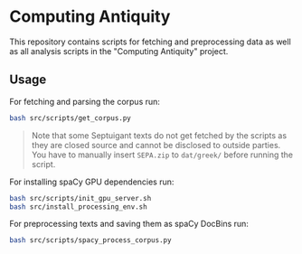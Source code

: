 # Computing Antiquity

This repository contains scripts for fetching and preprocessing data as well as all analysis scripts in the 
"Computing Antiquity" project.

## Usage

For fetching and parsing the corpus run:

```bash
bash src/scripts/get_corpus.py
```

> Note that some Septuigant texts do not get fetched by the scripts
> as they are closed source and cannot be disclosed to outside parties.
> You have to manually insert `SEPA.zip` to `dat/greek/` before running the script.

For installing spaCy GPU dependencies run:

```bash
bash src/scripts/init_gpu_server.sh
bash src/install_processing_env.sh
```

For preprocessing texts and saving them as spaCy DocBins run:

```bash
bash src/scripts/spacy_process_corpus.py
```

